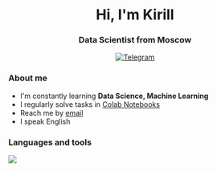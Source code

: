 <div id="header" align="center">
    <h1>Hi, I'm Kirill</h1>
    <h3>Data Scientist from Moscow</h3>
</div>

<div id="socials" align="center">
    <a href="https://t.me/great_cornxolio">
        <img src="https://img.shields.io/badge/Telegram-blue?style=for-the-badge&logo=telegram&logoColor=white" alt="Telegram"/>
    </a>
</div>

### About me
- I'm constantly learning **Data Science, Machine Learning**
- I regularly solve tasks in [Colab Notebooks](https://drive.google.com/drive/folders/1PYOAidoiefIuqOS0ohQcbIW_SPD_gOfs?usp=sharing)
- Reach me by [email](mailto:rozkovkirill@gmail.com)
- I speak English

### Languages and tools
<img src="https://cdn.jsdelivr.net/gh/devicons/devicon@v2.15.1/devicon.min.css"/>&nbsp;
